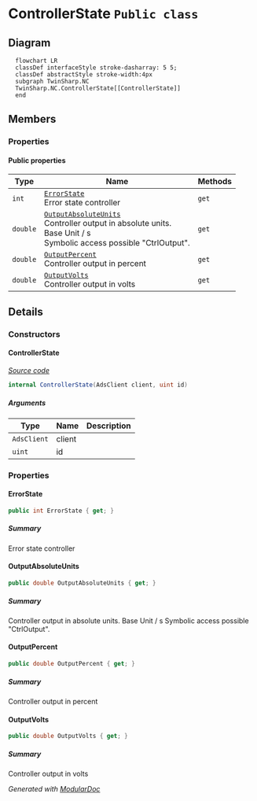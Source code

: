 # ControllerState `Public class`

## Diagram
```mermaid
  flowchart LR
  classDef interfaceStyle stroke-dasharray: 5 5;
  classDef abstractStyle stroke-width:4px
  subgraph TwinSharp.NC
  TwinSharp.NC.ControllerState[[ControllerState]]
  end
```

## Members
### Properties
#### Public  properties
| Type | Name | Methods |
| --- | --- | --- |
| `int` | [`ErrorState`](#errorstate)<br>Error state controller | `get` |
| `double` | [`OutputAbsoluteUnits`](#outputabsoluteunits)<br>Controller output in absolute units.<br>            Base Unit / s<br>            Symbolic access possible "CtrlOutput". | `get` |
| `double` | [`OutputPercent`](#outputpercent)<br>Controller output in percent | `get` |
| `double` | [`OutputVolts`](#outputvolts)<br>Controller output in volts | `get` |

## Details
### Constructors
#### ControllerState
[*Source code*](https://github.com///blob//TwinSharp/NC/ControllerState.cs#L10)
```csharp
internal ControllerState(AdsClient client, uint id)
```
##### Arguments
| Type | Name | Description |
| --- | --- | --- |
| `AdsClient` | client |   |
| `uint` | id |   |

### Properties
#### ErrorState
```csharp
public int ErrorState { get; }
```
##### Summary
Error state controller

#### OutputAbsoluteUnits
```csharp
public double OutputAbsoluteUnits { get; }
```
##### Summary
Controller output in absolute units.
            Base Unit / s
            Symbolic access possible "CtrlOutput".

#### OutputPercent
```csharp
public double OutputPercent { get; }
```
##### Summary
Controller output in percent

#### OutputVolts
```csharp
public double OutputVolts { get; }
```
##### Summary
Controller output in volts

*Generated with* [*ModularDoc*](https://github.com/hailstorm75/ModularDoc)
